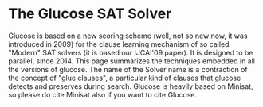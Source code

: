 # The Glucose SAT Solver

Glucose is based on a new scoring scheme (well, not so new now, it was introduced in 2009) for the clause learning mechanism of so called "Modern" SAT solvers
(it is based our IJCAI'09 paper).
It is designed to be parallel, since 2014.
This page summarizes the techniques embedded in all the versions of glucose.
The name of the Solver name is a contraction of the concept of "glue clauses", a particular kind of clauses that glucose detects and preserves during search.
Glucose is heavily based on Minisat, so please do cite Minisat also if you want to cite Glucose.
